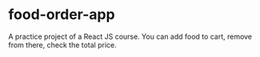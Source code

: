 # food-order-app
A practice project of a React JS course. You can add food to cart, remove from there, check the total price.
